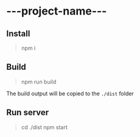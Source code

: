 # ---project-name---

## Install

> npm i

## Build

> npm run build

The build output will be copied to the `./dist` folder

## Run server

> cd ./dist
> npm start
